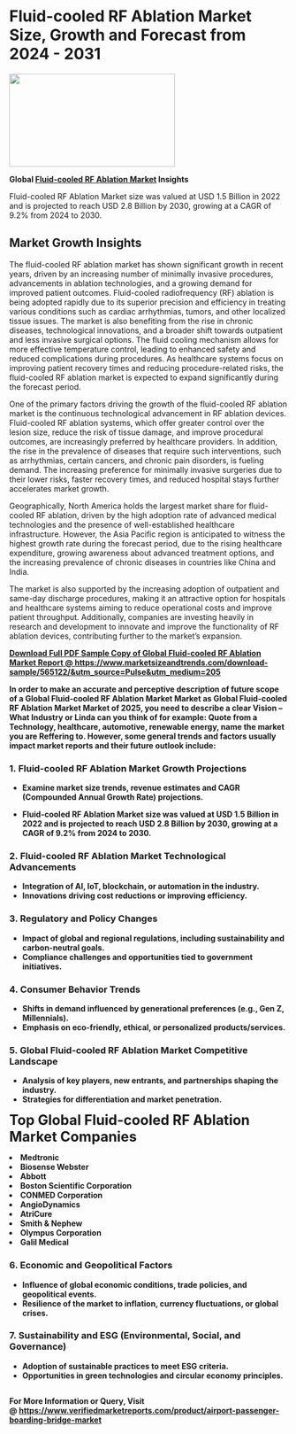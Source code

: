<H1>Fluid-cooled RF Ablation Market Size, Growth and Forecast from 2024 - 2031</H1><img class="aligncenter size-medium wp-image-584254" src="https://thirdeyenews.in/wp-content/uploads/2024/09/Global-Market-Research-300x168.jpeg" alt="" width="300" height="168" /><p><strong>Global&nbsp;<a href="https://www.marketsizeandtrends.com/download-sample/565122/&amp;utm_source=Pulse&amp;utm_medium=205">Fluid-cooled RF Ablation Market</a> Insights</strong></p><p>Fluid-cooled RF Ablation Market size was valued at USD 1.5 Billion in 2022 and is projected to reach USD 2.8 Billion by 2030, growing at a CAGR of 9.2% from 2024 to 2030.</p><p><h2>Market Growth Insights</h2> <p>The fluid-cooled RF ablation market has shown significant growth in recent years, driven by an increasing number of minimally invasive procedures, advancements in ablation technologies, and a growing demand for improved patient outcomes. Fluid-cooled radiofrequency (RF) ablation is being adopted rapidly due to its superior precision and efficiency in treating various conditions such as cardiac arrhythmias, tumors, and other localized tissue issues. The market is also benefiting from the rise in chronic diseases, technological innovations, and a broader shift towards outpatient and less invasive surgical options. The fluid cooling mechanism allows for more effective temperature control, leading to enhanced safety and reduced complications during procedures. As healthcare systems focus on improving patient recovery times and reducing procedure-related risks, the fluid-cooled RF ablation market is expected to expand significantly during the forecast period.</p> <p><strong><a href="#"></a></strong></p> <p>One of the primary factors driving the growth of the fluid-cooled RF ablation market is the continuous technological advancement in RF ablation devices. Fluid-cooled RF ablation systems, which offer greater control over the lesion size, reduce the risk of tissue damage, and improve procedural outcomes, are increasingly preferred by healthcare providers. In addition, the rise in the prevalence of diseases that require such interventions, such as arrhythmias, certain cancers, and chronic pain disorders, is fueling demand. The increasing preference for minimally invasive surgeries due to their lower risks, faster recovery times, and reduced hospital stays further accelerates market growth.</p> <p>Geographically, North America holds the largest market share for fluid-cooled RF ablation, driven by the high adoption rate of advanced medical technologies and the presence of well-established healthcare infrastructure. However, the Asia Pacific region is anticipated to witness the highest growth rate during the forecast period, due to the rising healthcare expenditure, growing awareness about advanced treatment options, and the increasing prevalence of chronic diseases in countries like China and India.</p> <p>The market is also supported by the increasing adoption of outpatient and same-day discharge procedures, making it an attractive option for hospitals and healthcare systems aiming to reduce operational costs and improve patient throughput. Additionally, companies are investing heavily in research and development to innovate and improve the functionality of RF ablation devices, contributing further to the market’s expansion.</p> <p><strong><a href="#"></p><p><span class=""><strong>Download Full PDF Sample Copy of Global Fluid-cooled RF Ablation Market Report</strong> @ <a href="https://www.marketsizeandtrends.com/download-sample/565122/&amp;utm_source=Pulse&amp;utm_medium=205" target="_blank">https://www.marketsizeandtrends.com/download-sample/565122/&amp;utm_source=Pulse&amp;utm_medium=205</a></span></p><p>In order to make an accurate and perceptive description of future scope of a Global&nbsp;Fluid-cooled RF Ablation Market Market as Global&nbsp;Fluid-cooled RF Ablation Market Market of 2025, you need to describe a clear Vision &ndash; What Industry or Linda can you think of for example: Quote from a Technology, healthcare, automotive, renewable energy, name the market you are Reffering to. However, some general trends and factors usually impact market reports and their future outlook include:</p><h3>1.&nbsp;<strong>Fluid-cooled RF Ablation Market Growth Projections</strong></h3><ul><li>Examine market size trends, revenue estimates and CAGR (Compounded Annual Growth Rate) projections.</li><li><p>Fluid-cooled RF Ablation Market size was valued at USD 1.5 Billion in 2022 and is projected to reach USD 2.8 Billion by 2030, growing at a CAGR of 9.2% from 2024 to 2030.</p></li></ul><h3>2.&nbsp;<strong>Fluid-cooled RF Ablation Market Technological Advancements</strong></h3><ul><li>Integration of AI, IoT, blockchain, or automation in the industry.</li><li>Innovations driving cost reductions or improving efficiency.</li></ul><h3>3.&nbsp;<strong>Regulatory and Policy Changes</strong></h3><ul><li>Impact of global and regional regulations, including sustainability and carbon-neutral goals.</li><li>Compliance challenges and opportunities tied to government initiatives.</li></ul><h3>4.&nbsp;<strong>Consumer Behavior Trends</strong></h3><ul><li>Shifts in demand influenced by generational preferences (e.g., Gen Z, Millennials).</li><li>Emphasis on eco-friendly, ethical, or personalized products/services.</li></ul><h3>5.&nbsp;<strong>Global Fluid-cooled RF Ablation Market Competitive Landscape</strong></h3><ul><li>Analysis of key players, new entrants, and partnerships shaping the industry.</li><li>Strategies for differentiation and market penetration.</li></ul><p data-pm-slice="1 1 []"><span style="color: inherit; font-family: inherit; font-size: 25px;">Top Global Fluid-cooled RF Ablation Market Companies</span></p><div class="" data-test-id=""><p><li>Medtronic</li><li> Biosense Webster</li><li> Abbott</li><li> Boston Scientific Corporation</li><li> CONMED Corporation</li><li> AngioDynamics</li><li> AtriCure</li><li> Smith & Nephew</li><li> Olympus Corporation</li><li> Galil Medical</li></p></div><h3>6.&nbsp;<strong>Economic and Geopolitical Factors</strong></h3><ul><li>Influence of global economic conditions, trade policies, and geopolitical events.</li><li>Resilience of the market to inflation, currency fluctuations, or global crises.</li></ul><h3>7.&nbsp;<strong>Sustainability and ESG (Environmental, Social, and Governance)</strong></h3><ul><li>Adoption of sustainable practices to meet ESG criteria.</li><li>Opportunities in green technologies and circular economy principles.</li></ul><h2><strong style="font-size: 14px;">For More Information or Query, Visit @&nbsp;</strong><a style="background-color: #ffffff; font-size: 14px;" href="https://www.marketsizeandtrends.com/report/fluid-cooled-rf-ablation-market/" target="_blank">https://www.verifiedmarketreports.com/product/airport-passenger-boarding-bridge-market</a></h2>
